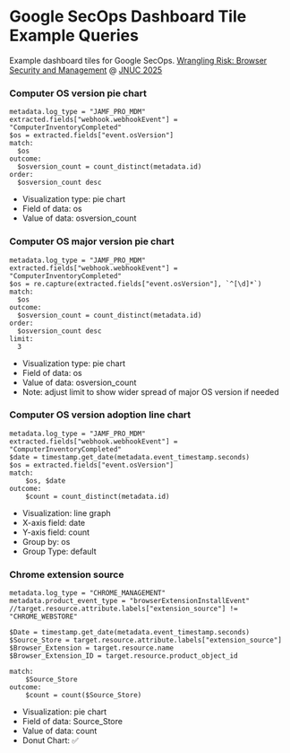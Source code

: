 # Google SecOps Dashboard Tile Example Queries
Example dashboard tiles for Google SecOps.
[Wrangling Risk: Browser Security and Management](https://reg.jnuc.jamf.com/flow/jamf/jnuc2025/sessioncatalog2025/page/sessioncatalog/session/1745010503044001HBf9) @ [JNUC 2025](https://reg.jnuc.jamf.com/flow/jamf/jnuc2025/home25/page/jnuc2025home)

### Computer OS version pie chart
```
metadata.log_type = "JAMF_PRO_MDM"
extracted.fields["webhook.webhookEvent"] = "ComputerInventoryCompleted"
$os = extracted.fields["event.osVersion"]
match:
  $os
outcome:
  $osversion_count = count_distinct(metadata.id)
order:
  $osversion_count desc
```
- Visualization type: pie chart
- Field of data: os
- Value of data: osversion_count

### Computer OS major version pie chart
```
metadata.log_type = "JAMF_PRO_MDM"
extracted.fields["webhook.webhookEvent"] = "ComputerInventoryCompleted"
$os = re.capture(extracted.fields["event.osVersion"], `^[\d]*`)
match:
  $os
outcome:
  $osversion_count = count_distinct(metadata.id)
order:
  $osversion_count desc
limit:
  3
```
- Visualization type: pie chart
- Field of data: os
- Value of data: osversion_count
- Note: adjust limit to show wider spread of major OS version if needed

### Computer OS version adoption line chart
```
metadata.log_type = "JAMF_PRO_MDM"
extracted.fields["webhook.webhookEvent"] = "ComputerInventoryCompleted"
$date = timestamp.get_date(metadata.event_timestamp.seconds)
$os = extracted.fields["event.osVersion"]
match:
    $os, $date
outcome:
    $count = count_distinct(metadata.id)
```
- Visualization: line graph
- X-axis field: date
- Y-axis field: count
- Group by: os
- Group Type: default

### Chrome extension source
```
metadata.log_type = "CHROME_MANAGEMENT"
metadata.product_event_type = "browserExtensionInstallEvent"
//target.resource.attribute.labels["extension_source"] != "CHROME_WEBSTORE"

$Date = timestamp.get_date(metadata.event_timestamp.seconds)
$Source_Store = target.resource.attribute.labels["extension_source"]
$Browser_Extension = target.resource.name
$Browser_Extension_ID = target.resource.product_object_id

match:
    $Source_Store
outcome:
    $count = count($Source_Store)
```
- Visualization: pie chart
- Field of data: Source_Store
- Value of data: count
- Donut Chart: ✅
